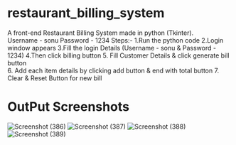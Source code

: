 # restaurant_billing_system
A front-end Restaurant Billing System made in python (Tkinter).<br>
Username - sonu 
Password - 1234
Steps:-
1.Run the python code 
2.Login window appears 
3.Fill the login Details (Username - sonu & Password - 1234) 
4.Then click billing button 
5. Fill Customer Details & click generate bill button  
6. Add each item details by clicking add button & end with total button 
7. Clear & Reset Button for new bill
# OutPut Screenshots 
![Screenshot (386)](https://github.com/sonurana0206/restaurant_billing_system/assets/158328993/322a44b8-2224-4441-b561-3b8e5d22f02d)
![Screenshot (387)](https://github.com/sonurana0206/restaurant_billing_system/assets/158328993/1914ebe8-3028-4fce-ba98-2814b12cc3c8)
![Screenshot (388)](https://github.com/sonurana0206/restaurant_billing_system/assets/158328993/95e4c179-fd47-4d92-8906-8a40e2991cbb)
![Screenshot (389)](https://github.com/sonurana0206/restaurant_billing_system/assets/158328993/24ccd6db-39db-4496-80c3-899d3bf01a31)
